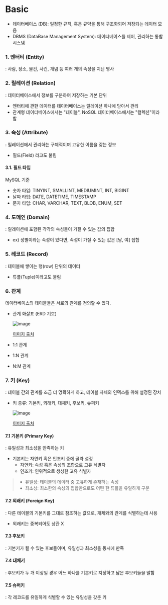 # Basic

- 데이터베이스 (DB): 일정한 규칙, 혹은 규약을 통해 구조화되어 저장되는 데이터 모음
- DBMS (DataBase Management System): 데이터베이스를 제어, 관리하는 통합 시스템



### 1. 엔터티 (Entity)

: 사람, 장소, 물건, 사건, 개념 등 여러 개의 속성을 지닌 명사



### 2. 릴레이션 (Relation)

: 데이터베이스에서 정보를 구분하여 저장하는 기본 단위

- 엔터티에 관한 데이터를 데이터베이스는 릴레이션 하나에 담아서 관리
- 관계형 데이터베이스에서는 "테이블", NoSQL 데이터베이스에서는 "컬렉션"이라 함



### 3. 속성 (Attribute)

: 릴레이션에서 관리하는 구체적이며 고유한 이름을 갖는 정보

- 필드(Field) 라고도 불림



#### 3.1. 필드 타입

MySQL 기준

- 숫자 타입: TINYINT, SMALLINT, MEDIUMINT, INT, BIGINT
- 날짜 타입: DATE, DATETIME, TIMESTAMP
- 문자 타입: CHAR, VARCHAR, TEXT, BLOB, ENUM, SET



### 4. 도메인 (Domain)

: 릴레이션에 포함된 각각의 속성들이 가질 수 있는 값의 집합

- ex) 성별이라는 속성이 있다면, 속성이 가질 수 있는 값은 [남, 여] 집합



### 5. 레코드 (Record)

: 테이블에 쌓이는 행(row) 단위의 데이터

- 튜플(Tuple)이라고도 불림



### 6. 관계

데이터베이스의 테이블들은 서로의 관계를 정의할 수 있다.

- 관계 화살표 (ERD 기호)

  ![image](https://user-images.githubusercontent.com/70627979/193189144-0d7f8e0e-73b4-4b19-99df-05c659bc8b82.png)

  [이미지 출처](https://choiseungyoun.github.io/posts/what-is-erd/)

  

- 1:1 관계
- 1:N 관계
- N:M 관계



### 7. 키 (Key)

: 테이블 간의 관계를 조금 더 명확하게 하고, 테이블 자체의 인덱스를 위해 설정된 장치

- 키 종류: 기본키, 외래키, 대체키, 후보키, 슈퍼키

  ![image](https://user-images.githubusercontent.com/70627979/193189672-05744392-e623-4d74-a26e-b23313c3215b.png)

  [이미지 출처](https://ooeunz.tistory.com/3)



#### 7.1 기본키 (Primary Key)

: 유일성과 최소성을 만족하는 키

- 기본키는 자연키 혹은 인조키 중에 골라 설정
  - 자연키: 속성 혹은 속성의 조합으로 고유 식별자
  - 인조키: 인위적으로 생성한 고유 식별자



> - 유일성: 테이블의 데이터 중 고유하게 존재하는 속성
> - 최소성: 최소한의 속성의 집합만으로도 어떤 한 튜플을 유일하게 구분



#### 7.2 외래키 (Foreign Key)

:  다른 테이블의 기본키를 그대로 참조하는 값으로, 개체와의 관계를 식별하는데 사용

- 외래키는 중복되어도 상관 X



#### 7.3 후보키

: 기본키가 될 수 있는 후보들이며, 유일성과 최소성을 동시에 만족



#### 7.4 대체키

: 후보키가 두 개 이상일 경우 어느 하나를 기본키로 지정하고 남은 후보키들을 말함



#### 7.5 슈퍼키

: 각 레코드를 유일하게 식별할 수 있는 유일성을 갖춘 키